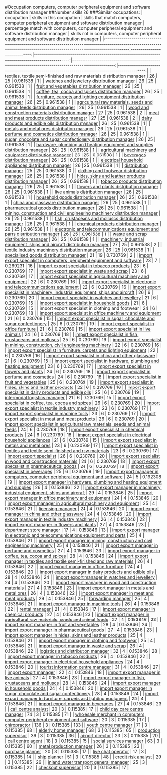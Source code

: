 #Occupation computers, computer peripheral equipment and software distribution manager
##Number skills 26
###Similar occupations:
| occupation                                                                                                                                                              |   skills in this occupation |   skills that match computers, computer peripheral equipment and software distribution manager |   percentage match with computers, computer peripheral equipment and software distribution manager |   skills not in computers, computer peripheral equipment and software distribution manager |
|:------------------------------------------------------------------------------------------------------------------------------------------------------------------------|----------------------------:|-----------------------------------------------------------------------------------------------:|---------------------------------------------------------------------------------------------------:|-------------------------------------------------------------------------------------------:|
| [textiles, textile semi-finished and raw materials distribution manager](textiles,_textile_semi-finished_and_raw_materials_distribution_manager.md)                     |                          26 |                                                                                             25 |                                                                                           0.961538 |                                                                                          1 |
| [watches and jewellery distribution manager](watches_and_jewellery_distribution_manager.md)                                                                             |                          26 |                                                                                             25 |                                                                                           0.961538 |                                                                                          1 |
| [fruit and vegetables distribution manager](fruit_and_vegetables_distribution_manager.md)                                                                               |                          26 |                                                                                             25 |                                                                                           0.961538 |                                                                                          1 |
| [coffee, tea, cocoa and spices distribution manager](coffee,_tea,_cocoa_and_spices_distribution_manager.md)                                                             |                          26 |                                                                                             25 |                                                                                           0.961538 |                                                                                          1 |
| [furniture, carpets and lighting equipment distribution manager](furniture,_carpets_and_lighting_equipment_distribution_manager.md)                                     |                          26 |                                                                                             25 |                                                                                           0.961538 |                                                                                          1 |
| [agricultural raw materials, seeds and animal feeds distribution manager](agricultural_raw_materials,_seeds_and_animal_feeds_distribution_manager.md)                   |                          26 |                                                                                             25 |                                                                                           0.961538 |                                                                                          1 |
| [wood and construction materials distribution manager](wood_and_construction_materials_distribution_manager.md)                                                         |                          27 |                                                                                             25 |                                                                                           0.961538 |                                                                                          2 |
| [meat and meat products distribution manager](meat_and_meat_products_distribution_manager.md)                                                                           |                          27 |                                                                                             25 |                                                                                           0.961538 |                                                                                          2 |
| [dairy products and edible oils distribution manager](dairy_products_and_edible_oils_distribution_manager.md)                                                           |                          26 |                                                                                             25 |                                                                                           0.961538 |                                                                                          1 |
| [metals and metal ores distribution manager](metals_and_metal_ores_distribution_manager.md)                                                                             |                          26 |                                                                                             25 |                                                                                           0.961538 |                                                                                          1 |
| [perfume and cosmetics distribution manager](perfume_and_cosmetics_distribution_manager.md)                                                                             |                          26 |                                                                                             25 |                                                                                           0.961538 |                                                                                          1 |
| [sugar, chocolate and sugar confectionery distribution manager](sugar,_chocolate_and_sugar_confectionery_distribution_manager.md)                                       |                          26 |                                                                                             25 |                                                                                           0.961538 |                                                                                          1 |
| [hardware, plumbing and heating equipment and supplies distribution manager](hardware,_plumbing_and_heating_equipment_and_supplies_distribution_manager.md)             |                          26 |                                                                                             25 |                                                                                           0.961538 |                                                                                          1 |
| [agricultural machinery and equipment distribution manager](agricultural_machinery_and_equipment_distribution_manager.md)                                               |                          26 |                                                                                             25 |                                                                                           0.961538 |                                                                                          1 |
| [beverages distribution manager](beverages_distribution_manager.md)                                                                                                     |                          26 |                                                                                             25 |                                                                                           0.961538 |                                                                                          1 |
| [electrical household appliances distribution manager](electrical_household_appliances_distribution_manager.md)                                                         |                          26 |                                                                                             25 |                                                                                           0.961538 |                                                                                          1 |
| [distribution manager](distribution_manager.md)                                                                                                                         |                          25 |                                                                                             25 |                                                                                           0.961538 |                                                                                          0 |
| [clothing and footwear distribution manager](clothing_and_footwear_distribution_manager.md)                                                                             |                          26 |                                                                                             25 |                                                                                           0.961538 |                                                                                          1 |
| [hides, skins and leather products distribution manager](hides,_skins_and_leather_products_distribution_manager.md)                                                     |                          26 |                                                                                             25 |                                                                                           0.961538 |                                                                                          1 |
| [tobacco products distribution manager](tobacco_products_distribution_manager.md)                                                                                       |                          26 |                                                                                             25 |                                                                                           0.961538 |                                                                                          1 |
| [flowers and plants distribution manager](flowers_and_plants_distribution_manager.md)                                                                                   |                          26 |                                                                                             25 |                                                                                           0.961538 |                                                                                          1 |
| [live animals distribution manager](live_animals_distribution_manager.md)                                                                                               |                          26 |                                                                                             25 |                                                                                           0.961538 |                                                                                          1 |
| [household goods distribution manager](household_goods_distribution_manager.md)                                                                                         |                          26 |                                                                                             25 |                                                                                           0.961538 |                                                                                          1 |
| [china and glassware distribution manager](china_and_glassware_distribution_manager.md)                                                                                 |                          26 |                                                                                             25 |                                                                                           0.961538 |                                                                                          1 |
| [pharmaceutical goods distribution manager](pharmaceutical_goods_distribution_manager.md)                                                                               |                          26 |                                                                                             25 |                                                                                           0.961538 |                                                                                          1 |
| [mining, construction and civil engineering machinery distribution manager](mining,_construction_and_civil_engineering_machinery_distribution_manager.md)               |                          26 |                                                                                             25 |                                                                                           0.961538 |                                                                                          1 |
| [fish, crustaceans and molluscs distribution manager](fish,_crustaceans_and_molluscs_distribution_manager.md)                                                           |                          26 |                                                                                             25 |                                                                                           0.961538 |                                                                                          1 |
| [chemical products distribution manager](chemical_products_distribution_manager.md)                                                                                     |                          26 |                                                                                             25 |                                                                                           0.961538 |                                                                                          1 |
| [electronic and telecommunications equipment and parts distribution manager](electronic_and_telecommunications_equipment_and_parts_distribution_manager.md)             |                          26 |                                                                                             25 |                                                                                           0.961538 |                                                                                          1 |
| [waste and scrap distribution manager](waste_and_scrap_distribution_manager.md)                                                                                         |                          26 |                                                                                             25 |                                                                                           0.961538 |                                                                                          1 |
| [machinery, industrial equipment, ships and aircraft distribution manager](machinery,_industrial_equipment,_ships_and_aircraft_distribution_manager.md)                 |                          27 |                                                                                             25 |                                                                                           0.961538 |                                                                                          2 |
| [textile industry machinery distribution manager](textile_industry_machinery_distribution_manager.md)                                                                   |                          26 |                                                                                             25 |                                                                                           0.961538 |                                                                                          1 |
| [specialised goods distribution manager](specialised_goods_distribution_manager.md)                                                                                     |                          21 |                                                                                             19 |                                                                                           0.730769 |                                                                                          2 |
| [import export specialist in computers, peripheral equipment and software](import_export_specialist_in_computers,_peripheral_equipment_and_software.md)                 |                          23 |                                                                                              7 |                                                                                           0.269231 |                                                                                         16 |
| [import export specialist in tobacco products](import_export_specialist_in_tobacco_products.md)                                                                         |                          23 |                                                                                              6 |                                                                                           0.230769 |                                                                                         17 |
| [import export specialist in waste and scrap](import_export_specialist_in_waste_and_scrap.md)                                                                           |                          23 |                                                                                              6 |                                                                                           0.230769 |                                                                                         17 |
| [import export specialist in agricultural machinery and equipment](import_export_specialist_in_agricultural_machinery_and_equipment.md)                                 |                          22 |                                                                                              6 |                                                                                           0.230769 |                                                                                         16 |
| [import export specialist in electronic and telecommunications equipment](import_export_specialist_in_electronic_and_telecommunications_equipment.md)                   |                          22 |                                                                                              6 |                                                                                           0.230769 |                                                                                         16 |
| [import export specialist in machinery, industrial equipment, ships and aircraft](import_export_specialist_in_machinery,_industrial_equipment,_ships_and_aircraft.md)   |                          26 |                                                                                              6 |                                                                                           0.230769 |                                                                                         20 |
| [import export specialist in watches and jewellery](import_export_specialist_in_watches_and_jewellery.md)                                                               |                          21 |                                                                                              6 |                                                                                           0.230769 |                                                                                         15 |
| [import export specialist in household goods](import_export_specialist_in_household_goods.md)                                                                           |                          21 |                                                                                              6 |                                                                                           0.230769 |                                                                                         15 |
| [import export specialist in clothing and footwear](import_export_specialist_in_clothing_and_footwear.md)                                                               |                          24 |                                                                                              6 |                                                                                           0.230769 |                                                                                         18 |
| [import export specialist in office machinery and equipment](import_export_specialist_in_office_machinery_and_equipment.md)                                             |                          21 |                                                                                              6 |                                                                                           0.230769 |                                                                                         15 |
| [import export specialist in sugar, chocolate and sugar confectionery](import_export_specialist_in_sugar,_chocolate_and_sugar_confectionery.md)                         |                          25 |                                                                                              6 |                                                                                           0.230769 |                                                                                         19 |
| [import export specialist in office furniture](import_export_specialist_in_office_furniture.md)                                                                         |                          21 |                                                                                              6 |                                                                                           0.230769 |                                                                                         15 |
| [import export specialist in live animals](import_export_specialist_in_live_animals.md)                                                                                 |                          24 |                                                                                              6 |                                                                                           0.230769 |                                                                                         18 |
| [import export specialist in  fish, crustaceans and molluscs](import_export_specialist_in__fish,_crustaceans_and_molluscs.md)                                           |                          25 |                                                                                              6 |                                                                                           0.230769 |                                                                                         19 |
| [import export specialist in mining, construction, civil engineering machinery](import_export_specialist_in_mining,_construction,_civil_engineering_machinery.md)       |                          22 |                                                                                              6 |                                                                                           0.230769 |                                                                                         16 |
| [import export specialist in furniture, carpets and lighting equipment](import_export_specialist_in_furniture,_carpets_and_lighting_equipment.md)                       |                          22 |                                                                                              6 |                                                                                           0.230769 |                                                                                         16 |
| [import export specialist in china and other glassware](import_export_specialist_in_china_and_other_glassware.md)                                                       |                          21 |                                                                                              6 |                                                                                           0.230769 |                                                                                         15 |
| [import export specialist in hardware, plumbing and heating equipment](import_export_specialist_in_hardware,_plumbing_and_heating_equipment.md)                         |                          23 |                                                                                              6 |                                                                                           0.230769 |                                                                                         17 |
| [import export specialist in flowers and plants](import_export_specialist_in_flowers_and_plants.md)                                                                     |                          24 |                                                                                              6 |                                                                                           0.230769 |                                                                                         18 |
| [import export specialist in perfume and cosmetics](import_export_specialist_in_perfume_and_cosmetics.md)                                                               |                          24 |                                                                                              6 |                                                                                           0.230769 |                                                                                         18 |
| [import export specialist in fruit and vegetables](import_export_specialist_in_fruit_and_vegetables.md)                                                                 |                          25 |                                                                                              6 |                                                                                           0.230769 |                                                                                         19 |
| [import export specialist in hides, skins and leather products](import_export_specialist_in_hides,_skins_and_leather_products.md)                                       |                          22 |                                                                                              6 |                                                                                           0.230769 |                                                                                         16 |
| [import export specialist in dairy products and edible oils](import_export_specialist_in_dairy_products_and_edible_oils.md)                                             |                          25 |                                                                                              6 |                                                                                           0.230769 |                                                                                         19 |
| [intermodal logistics manager](intermodal_logistics_manager.md)                                                                                                         |                          21 |                                                                                              6 |                                                                                           0.230769 |                                                                                         15 |
| [import export specialist in coffee, tea, cocoa and spices](import_export_specialist_in_coffee,_tea,_cocoa_and_spices.md)                                               |                          26 |                                                                                              6 |                                                                                           0.230769 |                                                                                         20 |
| [import export specialist in textile industry machinery](import_export_specialist_in_textile_industry_machinery.md)                                                     |                          23 |                                                                                              6 |                                                                                           0.230769 |                                                                                         17 |
| [import export specialist in machine tools](import_export_specialist_in_machine_tools.md)                                                                               |                          23 |                                                                                              6 |                                                                                           0.230769 |                                                                                         17 |
| [import export specialist in meat and meat products](import_export_specialist_in_meat_and_meat_products.md)                                                             |                          26 |                                                                                              6 |                                                                                           0.230769 |                                                                                         20 |
| [import export specialist in agricultural raw materials, seeds and animal feeds](import_export_specialist_in_agricultural_raw_materials,_seeds_and_animal_feeds.md)     |                          24 |                                                                                              6 |                                                                                           0.230769 |                                                                                         18 |
| [import export specialist in chemical products](import_export_specialist_in_chemical_products.md)                                                                       |                          24 |                                                                                              6 |                                                                                           0.230769 |                                                                                         18 |
| [import export specialist in electrical household appliances](import_export_specialist_in_electrical_household_appliances.md)                                           |                          21 |                                                                                              6 |                                                                                           0.230769 |                                                                                         15 |
| [import export specialist in metals and metal ores](import_export_specialist_in_metals_and_metal_ores.md)                                                               |                          23 |                                                                                              6 |                                                                                           0.230769 |                                                                                         17 |
| [import export specialist in textiles and textile semi-finished and raw materials](import_export_specialist_in_textiles_and_textile_semi-finished_and_raw_materials.md) |                          23 |                                                                                              6 |                                                                                           0.230769 |                                                                                         17 |
| [import export specialist](import_export_specialist.md)                                                                                                                 |                          26 |                                                                                              6 |                                                                                           0.230769 |                                                                                         20 |
| [import export specialist in wood and construction materials](import_export_specialist_in_wood_and_construction_materials.md)                                           |                          24 |                                                                                              6 |                                                                                           0.230769 |                                                                                         18 |
| [import export specialist in pharmaceutical goods](import_export_specialist_in_pharmaceutical_goods.md)                                                                 |                          24 |                                                                                              6 |                                                                                           0.230769 |                                                                                         18 |
| [import export specialist in beverages](import_export_specialist_in_beverages.md)                                                                                       |                          25 |                                                                                              6 |                                                                                           0.230769 |                                                                                         19 |
| [import export manager in computers, computer peripheral equipment and software](import_export_manager_in_computers,_computer_peripheral_equipment_and_software.md)     |                          24 |                                                                                              5 |                                                                                           0.192308 |                                                                                         19 |
| [import export manager in hardware, plumbing and heating equipment and supplies](import_export_manager_in_hardware,_plumbing_and_heating_equipment_and_supplies.md)     |                          26 |                                                                                              4 |                                                                                           0.153846 |                                                                                         22 |
| [import export manager in machinery, industrial equipment, ships and aircraft](import_export_manager_in_machinery,_industrial_equipment,_ships_and_aircraft.md)         |                          29 |                                                                                              4 |                                                                                           0.153846 |                                                                                         25 |
| [import export manager in office machinery and equipment](import_export_manager_in_office_machinery_and_equipment.md)                                                   |                          24 |                                                                                              4 |                                                                                           0.153846 |                                                                                         20 |
| [import export manager in agricultural machinery and equipment](import_export_manager_in_agricultural_machinery_and_equipment.md)                                       |                          25 |                                                                                              4 |                                                                                           0.153846 |                                                                                         21 |
| [licensing manager](licensing_manager.md)                                                                                                                               |                          24 |                                                                                              4 |                                                                                           0.153846 |                                                                                         20 |
| [import export manager in china and other glassware](import_export_manager_in_china_and_other_glassware.md)                                                             |                          24 |                                                                                              4 |                                                                                           0.153846 |                                                                                         20 |
| [import export manager in textile industry machinery](import_export_manager_in_textile_industry_machinery.md)                                                           |                          26 |                                                                                              4 |                                                                                           0.153846 |                                                                                         22 |
| [import export manager in flowers and plants](import_export_manager_in_flowers_and_plants.md)                                                                           |                          27 |                                                                                              4 |                                                                                           0.153846 |                                                                                         23 |
| [department store manager](department_store_manager.md)                                                                                                                 |                          17 |                                                                                              4 |                                                                                           0.153846 |                                                                                         13 |
| [import export manager in electronic and telecommunications equipment and parts](import_export_manager_in_electronic_and_telecommunications_equipment_and_parts.md)     |                          25 |                                                                                              4 |                                                                                           0.153846 |                                                                                         21 |
| [import export manager in mining, construction and civil engineering machinery](import_export_manager_in_mining,_construction_and_civil_engineering_machinery.md)       |                          25 |                                                                                              4 |                                                                                           0.153846 |                                                                                         21 |
| [import export manager in perfume and cosmetics](import_export_manager_in_perfume_and_cosmetics.md)                                                                     |                          27 |                                                                                              4 |                                                                                           0.153846 |                                                                                         23 |
| [import export manager in coffee, tea, cocoa and spices](import_export_manager_in_coffee,_tea,_cocoa_and_spices.md)                                                     |                          28 |                                                                                              4 |                                                                                           0.153846 |                                                                                         24 |
| [import export manager in textiles and textile semi-finished and raw materials](import_export_manager_in_textiles_and_textile_semi-finished_and_raw_materials.md)       |                          26 |                                                                                              4 |                                                                                           0.153846 |                                                                                         22 |
| [import export manager in office furniture](import_export_manager_in_office_furniture.md)                                                                               |                          24 |                                                                                              4 |                                                                                           0.153846 |                                                                                         20 |
| [import export manager in dairy products and edible oils](import_export_manager_in_dairy_products_and_edible_oils.md)                                                   |                          28 |                                                                                              4 |                                                                                           0.153846 |                                                                                         24 |
| [import export manager in watches and jewellery](import_export_manager_in_watches_and_jewellery.md)                                                                     |                          24 |                                                                                              4 |                                                                                           0.153846 |                                                                                         20 |
| [import export manager in wood and construction materials](import_export_manager_in_wood_and_construction_materials.md)                                                 |                          27 |                                                                                              4 |                                                                                           0.153846 |                                                                                         23 |
| [import export manager in metals and metal ores](import_export_manager_in_metals_and_metal_ores.md)                                                                     |                          26 |                                                                                              4 |                                                                                           0.153846 |                                                                                         22 |
| [import export manager in meat and meat products](import_export_manager_in_meat_and_meat_products.md)                                                                   |                          29 |                                                                                              4 |                                                                                           0.153846 |                                                                                         25 |
| [forwarding manager](forwarding_manager.md)                                                                                                                             |                          25 |                                                                                              4 |                                                                                           0.153846 |                                                                                         21 |
| [import export manager in machine tools](import_export_manager_in_machine_tools.md)                                                                                     |                          26 |                                                                                              4 |                                                                                           0.153846 |                                                                                         22 |
| [rental manager](rental_manager.md)                                                                                                                                     |                          21 |                                                                                              4 |                                                                                           0.153846 |                                                                                         17 |
| [import export manager in chemical products](import_export_manager_in_chemical_products.md)                                                                             |                          27 |                                                                                              4 |                                                                                           0.153846 |                                                                                         23 |
| [import export manager in agricultural raw materials, seeds and animal feeds](import_export_manager_in_agricultural_raw_materials,_seeds_and_animal_feeds.md)           |                          27 |                                                                                              4 |                                                                                           0.153846 |                                                                                         23 |
| [import export manager in fruit and vegetables](import_export_manager_in_fruit_and_vegetables.md)                                                                       |                          28 |                                                                                              4 |                                                                                           0.153846 |                                                                                         24 |
| [import export manager in pharmaceutical goods](import_export_manager_in_pharmaceutical_goods.md)                                                                       |                          27 |                                                                                              4 |                                                                                           0.153846 |                                                                                         23 |
| [import export manager in hides, skins and leather products](import_export_manager_in_hides,_skins_and_leather_products.md)                                             |                          25 |                                                                                              4 |                                                                                           0.153846 |                                                                                         21 |
| [import export manager in clothing and footwear](import_export_manager_in_clothing_and_footwear.md)                                                                     |                          25 |                                                                                              4 |                                                                                           0.153846 |                                                                                         21 |
| [import export manager in waste and scrap](import_export_manager_in_waste_and_scrap.md)                                                                                 |                          26 |                                                                                              4 |                                                                                           0.153846 |                                                                                         22 |
| [logistics and distribution manager](logistics_and_distribution_manager.md)                                                                                             |                          32 |                                                                                              4 |                                                                                           0.153846 |                                                                                         28 |
| [import export manager in tobacco products](import_export_manager_in_tobacco_products.md)                                                                               |                          26 |                                                                                              4 |                                                                                           0.153846 |                                                                                         22 |
| [import export manager in electrical household appliances](import_export_manager_in_electrical_household_appliances.md)                                                 |                          24 |                                                                                              4 |                                                                                           0.153846 |                                                                                         20 |
| [tourist information centre manager](tourist_information_centre_manager.md)                                                                                             |                          31 |                                                                                              4 |                                                                                           0.153846 |                                                                                         27 |
| [import export manager](import_export_manager.md)                                                                                                                       |                          22 |                                                                                              4 |                                                                                           0.153846 |                                                                                         18 |
| [import export manager in live animals](import_export_manager_in_live_animals.md)                                                                                       |                          27 |                                                                                              4 |                                                                                           0.153846 |                                                                                         23 |
| [import export manager in fish, crustaceans and molluscs](import_export_manager_in_fish,_crustaceans_and_molluscs.md)                                                   |                          28 |                                                                                              4 |                                                                                           0.153846 |                                                                                         24 |
| [import export manager in household goods](import_export_manager_in_household_goods.md)                                                                                 |                          24 |                                                                                              4 |                                                                                           0.153846 |                                                                                         20 |
| [import export manager in sugar, chocolate and sugar confectionery](import_export_manager_in_sugar,_chocolate_and_sugar_confectionery.md)                               |                          28 |                                                                                              4 |                                                                                           0.153846 |                                                                                         24 |
| [import export manager in furniture, carpets and lighting equipment](import_export_manager_in_furniture,_carpets_and_lighting_equipment.md)                             |                          25 |                                                                                              4 |                                                                                           0.153846 |                                                                                         21 |
| [import export manager in beverages](import_export_manager_in_beverages.md)                                                                                             |                          27 |                                                                                              4 |                                                                                           0.153846 |                                                                                         23 |
| [call centre analyst](call_centre_analyst.md)                                                                                                                           |                          20 |                                                                                              3 |                                                                                           0.115385 |                                                                                         17 |
| [child day care centre manager](child_day_care_centre_manager.md)                                                                                                       |                          74 |                                                                                              3 |                                                                                           0.115385 |                                                                                         71 |
| [wholesale merchant in computers, computer peripheral equipment and software](wholesale_merchant_in_computers,_computer_peripheral_equipment_and_software.md)           |                          20 |                                                                                              3 |                                                                                           0.115385 |                                                                                         17 |
| [chiropractor](chiropractor.md)                                                                                                                                         |                         136 |                                                                                              3 |                                                                                           0.115385 |                                                                                        133 |
| [youth centre manager](youth_centre_manager.md)                                                                                                                         |                          71 |                                                                                              3 |                                                                                           0.115385 |                                                                                         68 |
| [elderly home manager](elderly_home_manager.md)                                                                                                                         |                          68 |                                                                                              3 |                                                                                           0.115385 |                                                                                         65 |
| [production supervisor](production_supervisor.md)                                                                                                                       |                          39 |                                                                                              3 |                                                                                           0.115385 |                                                                                         36 |
| [airport director](airport_director.md)                                                                                                                                 |                          23 |                                                                                              3 |                                                                                           0.115385 |                                                                                         20 |
| [call centre agent](call_centre_agent.md)                                                                                                                               |                          18 |                                                                                              3 |                                                                                           0.115385 |                                                                                         15 |
| [social services manager](social_services_manager.md)                                                                                                                   |                          63 |                                                                                              3 |                                                                                           0.115385 |                                                                                         60 |
| [metal production manager](metal_production_manager.md)                                                                                                                 |                          26 |                                                                                              3 |                                                                                           0.115385 |                                                                                         23 |
| [purchase planner](purchase_planner.md)                                                                                                                                 |                          20 |                                                                                              3 |                                                                                           0.115385 |                                                                                         17 |
| [live chat operator](live_chat_operator.md)                                                                                                                             |                          17 |                                                                                              3 |                                                                                           0.115385 |                                                                                         14 |
| [ship planner](ship_planner.md)                                                                                                                                         |                          51 |                                                                                              3 |                                                                                           0.115385 |                                                                                         48 |
| [credit risk analyst](credit_risk_analyst.md)                                                                                                                           |                          29 |                                                                                              3 |                                                                                           0.115385 |                                                                                         26 |
| [inland water transport general manager](inland_water_transport_general_manager.md)                                                                                     |                          25 |                                                                                              3 |                                                                                           0.115385 |                                                                                         22 |
| [checkout supervisor](checkout_supervisor.md)                                                                                                                           |                          20 |                                                                                              3 |                                                                                           0.115385 |                                                                                         17 |
